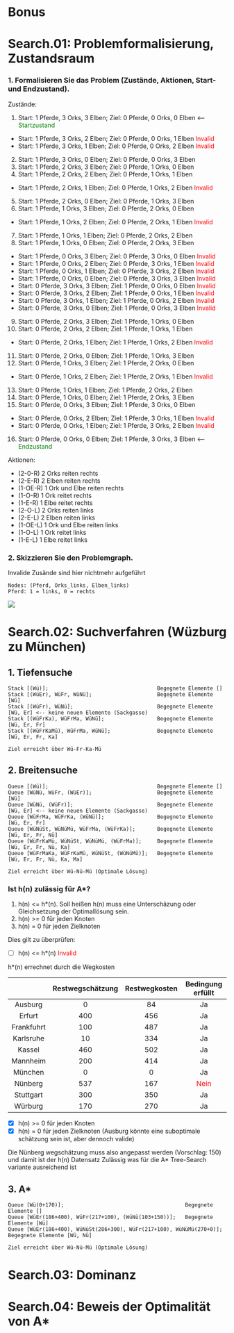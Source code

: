 # Bonus
# Search.01: Problemformalisierung, Zustandsraum
### 1. Formalisieren Sie das Problem (Zustände, Aktionen, Start- und Endzustand).
Zustände:
1. Start: 1 Pferde, 3 Orks, 3 Elben; Ziel: 0 Pferde, 0 Orks, 0 Elben <-- <span style="color: green;">Startzustand</span>
- Start: 1 Pferde, 3 Orks, 2 Elben; Ziel: 0 Pferde, 0 Orks, 1 Elben <span style="color: red;">Invalid</span>
- Start: 1 Pferde, 3 Orks, 1 Elben; Ziel: 0 Pferde, 0 Orks, 2 Elben <span style="color: red;">Invalid</span>
2. Start: 1 Pferde, 3 Orks, 0 Elben; Ziel: 0 Pferde, 0 Orks, 3 Elben 
3. Start: 1 Pferde, 2 Orks, 3 Elben; Ziel: 0 Pferde, 1 Orks, 0 Elben 
4. Start: 1 Pferde, 2 Orks, 2 Elben; Ziel: 0 Pferde, 1 Orks, 1 Elben 
- Start: 1 Pferde, 2 Orks, 1 Elben; Ziel: 0 Pferde, 1 Orks, 2 Elben <span style="color: red;">Invalid</span>
5. Start: 1 Pferde, 2 Orks, 0 Elben; Ziel: 0 Pferde, 1 Orks, 3 Elben 
6. Start: 1 Pferde, 1 Orks, 3 Elben; Ziel: 0 Pferde, 2 Orks, 0 Elben 
- Start: 1 Pferde, 1 Orks, 2 Elben; Ziel: 0 Pferde, 2 Orks, 1 Elben <span style="color: red;">Invalid</span>
7. Start: 1 Pferde, 1 Orks, 1 Elben; Ziel: 0 Pferde, 2 Orks, 2 Elben 
8. Start: 1 Pferde, 1 Orks, 0 Elben; Ziel: 0 Pferde, 2 Orks, 3 Elben 
- Start: 1 Pferde, 0 Orks, 3 Elben; Ziel: 0 Pferde, 3 Orks, 0 Elben <span style="color: red;">Invalid</span>
- Start: 1 Pferde, 0 Orks, 2 Elben; Ziel: 0 Pferde, 3 Orks, 1 Elben <span style="color: red;">Invalid</span>
- Start: 1 Pferde, 0 Orks, 1 Elben; Ziel: 0 Pferde, 3 Orks, 2 Elben <span style="color: red;">Invalid</span>
- Start: 1 Pferde, 0 Orks, 0 Elben; Ziel: 0 Pferde, 3 Orks, 3 Elben <span style="color: red;">Invalid</span>
- Start: 0 Pferde, 3 Orks, 3 Elben; Ziel: 1 Pferde, 0 Orks, 0 Elben <span style="color: red;">Invalid</span>
- Start: 0 Pferde, 3 Orks, 2 Elben; Ziel: 1 Pferde, 0 Orks, 1 Elben <span style="color: red;">Invalid</span>
- Start: 0 Pferde, 3 Orks, 1 Elben; Ziel: 1 Pferde, 0 Orks, 2 Elben <span style="color: red;">Invalid</span>
- Start: 0 Pferde, 3 Orks, 0 Elben; Ziel: 1 Pferde, 0 Orks, 3 Elben <span style="color: red;">Invalid</span>
9. Start: 0 Pferde, 2 Orks, 3 Elben; Ziel: 1 Pferde, 1 Orks, 0 Elben
10. Start: 0 Pferde, 2 Orks, 2 Elben; Ziel: 1 Pferde, 1 Orks, 1 Elben
- Start: 0 Pferde, 2 Orks, 1 Elben; Ziel: 1 Pferde, 1 Orks, 2 Elben <span style="color: red;">Invalid</span>
11. Start: 0 Pferde, 2 Orks, 0 Elben; Ziel: 1 Pferde, 1 Orks, 3 Elben 
12. Start: 0 Pferde, 1 Orks, 3 Elben; Ziel: 1 Pferde, 2 Orks, 0 Elben
- Start: 0 Pferde, 1 Orks, 2 Elben; Ziel: 1 Pferde, 2 Orks, 1 Elben <span style="color: red;">Invalid</span>
13. Start: 0 Pferde, 1 Orks, 1 Elben; Ziel: 1 Pferde, 2 Orks, 2 Elben
14. Start: 0 Pferde, 1 Orks, 0 Elben; Ziel: 1 Pferde, 2 Orks, 3 Elben
15. Start: 0 Pferde, 0 Orks, 3 Elben; Ziel: 1 Pferde, 3 Orks, 0 Elben
- Start: 0 Pferde, 0 Orks, 2 Elben; Ziel: 1 Pferde, 3 Orks, 1 Elben <span style="color: red;">Invalid</span>
- Start: 0 Pferde, 0 Orks, 1 Elben; Ziel: 1 Pferde, 3 Orks, 2 Elben <span style="color: red;">Invalid</span>
16. Start: 0 Pferde, 0 Orks, 0 Elben; Ziel: 1 Pferde, 3 Orks, 3 Elben  <-- <span style="color: green;">Endzustand</span>

Aktionen:
  - (2-0-R) 2 Orks reiten rechts
  - (2-E-R) 2 Elben reiten rechts
  - (1-OE-R) 1 Ork und Elbe reiten rechts
  - (1-O-R) 1 Ork reitet rechts 
  - (1-E-R) 1 Elbe reitet rechts
  - (2-O-L) 2 Orks reiten links
  - (2-E-L) 2 Elben reiten links
  - (1-OE-L) 1 Ork und Elbe reiten links
  - (1-O-L) 1 Ork reitet links
  - (1-E-L) 1 Elbe reitet links
### 2. Skizzieren Sie den Problemgraph.
Invalide Zusände sind hier nichtmehr aufgeführt
```
Nodes: (Pferd, Orks_links, Elben_links)
Pferd: 1 = links, 0 = rechts
```
[![](https://mermaid.ink/img/pako:eNp9lVFv2jAUhf9K5KpTKwVk30uAROpetmgvnajaPU28RLOBaCFBwWjtgP--JMTxxUZDCnLy6Zx7j-3ER_arkoolbF1nu03w_Losg-D-PnjTWa2DT8G3KiuCvf4o8nIdtKwdq-BFLDDFYJUXRXK3WsnmF-51Xf1WyZ1E7MejP7nUmwR271TKFzzlvVTKVjxIIQNP2iptU1rt25umvkj5w8PLkwgXzZU-8cfHAQgKBAFIAQ4ArBVcWUEKFAABSIG1QmuFV1ZoFUgU3WS0gDeAE0ULkAKrEFYhrhR9cu4k5yY5d5Jzk5w7yblJzp3k3CTnNHm_PD_qrNznOq9KskbBaPT5JEaL0eupT2uXybD0P9AwQRh2DAgTDqMF0a5yr_ObAa9RQRg49cBjJIRtBoZGbzWDXkGf2YJg95fjaRtFLwQQhp4OHUZC0ILomeJlyfs32dg-n_qZdFhne4Fmbq7gwKwQPVN0GNWhfS8cHQ6ewqsHN5jfp9mIQBg6jAQ088bJLrXNoMPEjYB2l_qe4IWwAa92olvQwvRGQfRMkYXNgZBLluj6oEK2VfU2a2_ZsfscM71RW7VkSTOUapUdCr1ky_LcyHZZ-bOqtkZZV4f1hiWrrNg3d4edbL7gX_OsOW22w9NalVLVX6pDqVkyj6dx58KSI3tnCcBsLOZxhPM4nqOAeBKyj_ZxNI5nE4Q4av4jnE3PIfvbFebjGKJoPoFoOp3EXMwgZErmuqq_X4667sQ7_wN7UM4r?type=png)](https://mermaid.live/edit#pako:eNp9lVFv2jAUhf9K5KpTKwVk30uAROpetmgvnajaPU28RLOBaCFBwWjtgP--JMTxxUZDCnLy6Zx7j-3ER_arkoolbF1nu03w_Losg-D-PnjTWa2DT8G3KiuCvf4o8nIdtKwdq-BFLDDFYJUXRXK3WsnmF-51Xf1WyZ1E7MejP7nUmwR271TKFzzlvVTKVjxIIQNP2iptU1rt25umvkj5w8PLkwgXzZU-8cfHAQgKBAFIAQ4ArBVcWUEKFAABSIG1QmuFV1ZoFUgU3WS0gDeAE0ULkAKrEFYhrhR9cu4k5yY5d5Jzk5w7yblJzp3k3CTnNHm_PD_qrNznOq9KskbBaPT5JEaL0eupT2uXybD0P9AwQRh2DAgTDqMF0a5yr_ObAa9RQRg49cBjJIRtBoZGbzWDXkGf2YJg95fjaRtFLwQQhp4OHUZC0ILomeJlyfs32dg-n_qZdFhne4Fmbq7gwKwQPVN0GNWhfS8cHQ6ewqsHN5jfp9mIQBg6jAQ088bJLrXNoMPEjYB2l_qe4IWwAa92olvQwvRGQfRMkYXNgZBLluj6oEK2VfU2a2_ZsfscM71RW7VkSTOUapUdCr1ky_LcyHZZ-bOqtkZZV4f1hiWrrNg3d4edbL7gX_OsOW22w9NalVLVX6pDqVkyj6dx58KSI3tnCcBsLOZxhPM4nqOAeBKyj_ZxNI5nE4Q4av4jnE3PIfvbFebjGKJoPoFoOp3EXMwgZErmuqq_X4667sQ7_wN7UM4r)
# Search.02: Suchverfahren (Wüzburg zu München)
## 1. Tiefensuche
```
Stack [(Wü)];                                   Begegnete Elemente []
Stack [(WüEr), WüFr, WüNü];                     Begegnete Elemente [Wü]
Stack [(WüFr), WüNü];                           Begegnete Elemente [Wü, Er] <-- keine neuen Elemente (Sackgasse)
Stack [(WüFrKa), WüFrMa, WüNü];                 Begegnete Elemente [Wü, Er, Fr]
Stack [(WüFrKaMü), WüFrMa, WüNü];               Begegnete Elemente [Wü, Er, Fr, Ka]

Ziel erreicht über Wü-Fr-Ka-Mü
```
## 2. Breitensuche
```
Queue [(Wü)];                                   Begegnete Elemente []
Queue [WüNü, WüFr, (WüEr)];                     Begegnete Elemente [Wü]
Queue [WüNü, (WüFr)];                           Begegnete Elemente [Wü, Er] <-- keine neuen Elemente (Sackgasse)
Queue [WüFrMa, WüFrKa, (WüNü)];                 Begegnete Elemente [Wü, Er, Fr]
Queue [WüNüSt, WüNüMü, WüFrMa, (WüFrKa)];       Begegnete Elemente [Wü, Er, Fr, Nü]
Queue [WüFrKaMü, WüNüSt, WüNüMü, (WüFrMa)];     Begegnete Elemente [Wü, Er, Fr, Nü, Ka]
Queue [WüFrMaKa, WüFrKaMü, WüNüSt, (WüNüMü)];   Begegnete Elemente [Wü, Er, Fr, Nü, Ka, Ma]

Ziel erreicht über Wü-Nü-Mü (Optimale Lösung)
```
### Ist h(n) zulässig für A*?
1.  h(n) <= h*(n). Soll heißen h(n) muss eine Unterschäzung oder Gleichsetzung der Optimallösung sein.
2. h(n) >= 0 für jeden Knoten
3. h(n) = 0 für jeden Zielknoten

Dies gilt zu überprüfen:
-[ ] h(n) <= h*(n) <span style="color: red;">Invalid</span>

 h*(n) errechnet durch die Wegkosten

|            | Restwegschätzung | Restwegkosten |           Bedingung erfüllt           |
|:----------:|:----------------:|:-------------:|:-------------------------------------:|
|  Ausburg   |        0         |      84       |                  Ja                   |
|   Erfurt   |       400        |      456      |                  Ja                   |
| Frankfuhrt |       100        |      487      |                  Ja                   |
| Karlsruhe  |        10        |      334      |                  Ja                   |
|   Kassel   |       460        |      502      |                  Ja                   |
|  Mannheim  |       200        |      414      |                  Ja                   |
|  München   |        0         |       0       |                  Ja                   |
|  Nünberg   |       537        |      167      | <span style="color: red;">Nein</span> |
| Stuttgart  |       300        |      350      |                  Ja                   |
|  Würburg   |       170        |      270      |                  Ja                   |

-[x] h(n) >= 0 für jeden Knoten
-[x] h(n) = 0 für jeden Zielknoten (Ausburg könnte eine suboptimale schätzung sein ist, aber dennoch valide)

Die Nünberg wegschätzung muss also angepasst werden (Vorschlag: 150) und
damit ist der h(n) Datensatz Zulässig was für die A* Tree-Search variante ausreichend ist
## 3. A*
```
Queue [Wü(0+170)];                                       Begegnete Elemente []
Queue [WüEr(186+400), WüFr(217+100), (WüNü(103+150))];   Begegnete Elemente [Wü]
Queue [WüEr(186+400), WüNüSt(286+300), WüFr(217+100), WüNüMü(270+0)];   Begegnete Elemente [Wü, Nü]

Ziel erreicht über Wü-Nü-Mü (Optimale Lösung)
```
# Search.03: Dominanz
# Search.04: Beweis der Optimalität von A*
